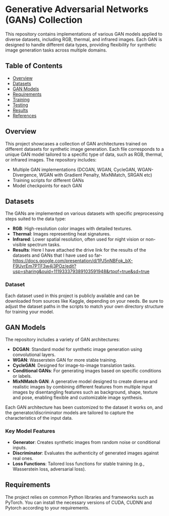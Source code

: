 # Generative Adversarial Networks (GANs) Collection

This repository contains implementations of various GAN models applied to diverse datasets, including RGB, thermal, and infrared images. Each GAN is designed to handle different data types, providing flexibility for synthetic image generation tasks across multiple domains.

## Table of Contents
- [Overview](#overview)
- [Datasets](#datasets)
- [GAN Models](#gan-models)
- [Requirements](#requirements)
- [Training](#training)
- [Testing](#testing)
- [Results](#results)
- [References](#references)

## Overview
This project showcases a collection of GAN architectures trained on different datasets for synthetic image generation. Each file corresponds to a unique GAN model tailored to a specific type of data, such as RGB, thermal, or infrared images. The repository includes:
- Multiple GAN implementations (DCGAN, WGAN, CycleGAN, WGAN-Divergence, WGAN with Gradient Penalty, MixNMatch, SRGAN etc)
- Training scripts for different GANs
- Model checkpoints for each GAN

## Datasets
The GANs are implemented on various datasets with specific preprocessing steps suited to the data type:
- **RGB**: High-resolution color images with detailed textures.
- **Thermal**: Images representing heat signatures.
- **Infrared**: Lower spatial resolution, often used for night vision or non-visible spectrum tasks.
- **Results**: Here I have attached the drive link for the results of the datasets and GANs that I have used so far- https://docs.google.com/presentation/d/1PJ5nNBFok_bX-F9UvrEm7PTF3w4j3POz/edit?usp=sharing&ouid=111933379389103591948&rtpof=true&sd=true

### Dataset 
Each dataset used in this project is publicly available and can be downloaded from sources like Kaggle, depending on your needs. Be sure to adjust the dataset paths in the scripts to match your own directory structure for training your model.

## GAN Models
The repository includes a variety of GAN architectures:
- **DCGAN**: Standard model for synthetic image generation using convolutional layers.
- **WGAN**: Wasserstein GAN for more stable training.
- **CycleGAN**: Designed for image-to-image translation tasks.
- **Conditional GANs**: For generating images based on specific conditions or labels.
- **MixNMatch GAN**: A generative model designed to create diverse and realistic images by combining different features from multiple input images by disentangling features such as background, shape, texture and pose, enabling flexible and customizable image synthesis.

Each GAN architecture has been customized to the dataset it works on, and the generator/discriminator models are tailored to capture the characteristics of the input data.

### Key Model Features
- **Generator**: Creates synthetic images from random noise or conditional inputs.
- **Discriminator**: Evaluates the authenticity of generated images against real ones.
- **Loss Functions**: Tailored loss functions for stable training (e.g., Wasserstein loss, adversarial loss).

## Requirements
The project relies on common Python libraries and frameworks such as PyTorch. You can install the necessary versions of CUDA, CUDNN and Pytorch according to your requirements.


